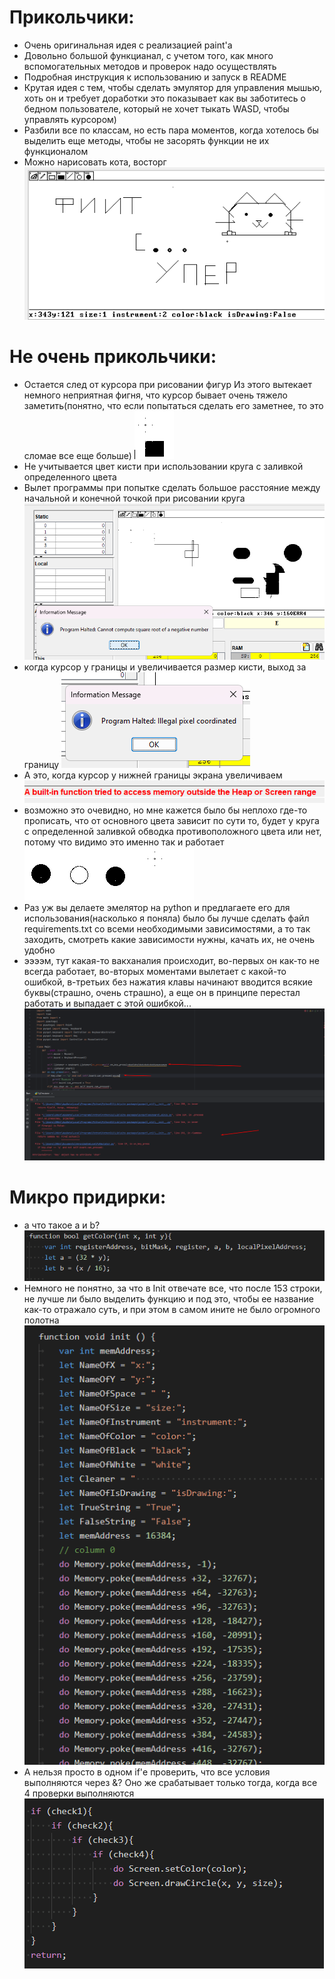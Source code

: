 # Прикольчики:
- Очень оригинальная идея с реализацией paint'а
- Довольно большой функцианал, с учетом того, как много вспомогательных методов и проверок надо осуществлять
- Подробная инструкция к использованию и запуск в README
- Крутая идея с тем, чтобы сделать эмулятор для управления мышью, хоть он и требует доработки это показывает как вы заботитесь о бедном пользователе, который не хочет тыкать WASD, чтобы управлять курсором)
- Разбили все по классам, но есть пара моментов, когда хотелось бы выделить еще методы, чтобы не засорять функции не их функционалом
- Можно нарисовать кота, восторг
![alt text](review_img/image-10.png)

# Не очень прикольчики:
- Остается след от курсора при рисовании фигур
Из этого вытекает немного неприятная фигня, что курсор бывает очень тяжело заметить(понятно, что если попытаться сделать его заметнее, то это сломае все еще больше)
![alt text](review_img/image-1.png)
- Не учитывается цвет кисти при использовании круга с заливкой определенного цвета
- Вылет программы при попытке сделать большое расстояние между начальной и конечной точкой при рисовании круга
![alt text](review_img/image-2.png)
- когда курсор у границы и увеличивается размер кисти, выход за границу
![alt text](review_img/image-3.png)
- А это, когда курсор у нижней границы экрана увеличиваем
![alt text](review_img/image-4.png)
- возможно это очевидно, но мне кажется было бы неплохо где-то прописать, что от основного цвета зависит по сути то, будет у круга с определенной заливкой обводка противоположного цвета или нет, потому что видимо это именно так и работает
![alt text](review_img/image-5.png)
- Раз уж вы делаете эмелятор на python и предлагаете его для использования(насколько я поняла) было бы лучше сделать файл requirements.txt со всеми необходимыми зависимостями, а то так заходить, смотреть какие зависимости нужны, качать их, не очень удобно
- ээээм, тут какая-то вакханалия происходит, во-первых он как-то не всегда работает, во-вторых моментами вылетает с какой-то ошибкой, в-третьих без нажатия клавы начинают вводится всякие буквы(страшно, очень страшно), а еще он в принципе перестал работать и выпадает с этой ошибкой...
![alt text](review_img/image-6.png)

# Микро придирки:
- а что такое a и b?
![alt text](review_img/image-7.png)
- Немного не понятно, за что в Init отвечате все, что после 153 строки, не лучше ли было выделить функцию и под это, чтобы ее название как-то отражало суть, и при этом в самом ините не было огромного полотна
![alt text](review_img/image-8.png)
- А нельзя просто в одном if'е проверить, что все условия выполняются через &? Оно же срабатывает только тогда, когда все 4 проверки выполняются
![alt text](review_img/image-9.png)